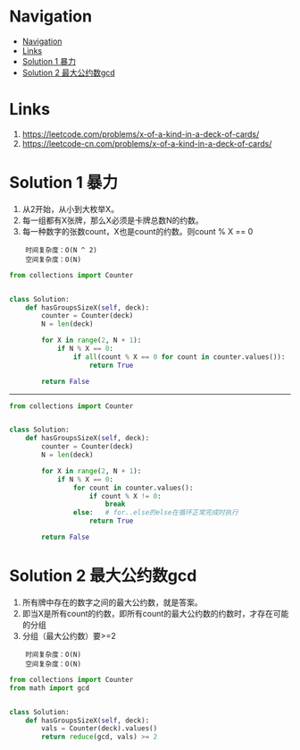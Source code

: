 # Navigation
- [Navigation](#navigation)
- [Links](#links)
- [Solution 1 暴力](#solution-1-%e6%9a%b4%e5%8a%9b)
- [Solution 2 最大公约数gcd](#solution-2-%e6%9c%80%e5%a4%a7%e5%85%ac%e7%ba%a6%e6%95%b0gcd)

# Links
1. https://leetcode.com/problems/x-of-a-kind-in-a-deck-of-cards/
2. https://leetcode-cn.com/problems/x-of-a-kind-in-a-deck-of-cards/


# Solution 1 暴力
1. 从2开始，从小到大枚举X。
2. 每一组都有X张牌，那么X必须是卡牌总数N的约数。
3. 每一种数字的张数count，X也是count的约数。则count % X == 0

```
    时间复杂度：O(N ^ 2)
    空间复杂度：O(N)
```
```python
from collections import Counter


class Solution:
    def hasGroupsSizeX(self, deck):
        counter = Counter(deck)
        N = len(deck)

        for X in range(2, N + 1):
            if N % X == 0:
                if all(count % X == 0 for count in counter.values()):
                    return True

        return False
```
---
```python
from collections import Counter


class Solution:
    def hasGroupsSizeX(self, deck):
        counter = Counter(deck)
        N = len(deck)

        for X in range(2, N + 1):
            if N % X == 0:
                for count in counter.values():
                    if count % X != 0:
                        break
                else:   # for..else的else在循环正常完成时执行
                    return True

        return False
```


# Solution 2 最大公约数gcd
1. 所有牌中存在的数字之间的最大公约数，就是答案。
2. 即当X是所有count的约数，即所有count的最大公约数的约数时，才存在可能的分组
3. 分组（最大公约数）要>=2

```
    时间复杂度：O(N)
    空间复杂度：O(N)
```
```python
from collections import Counter
from math import gcd


class Solution:
    def hasGroupsSizeX(self, deck):
        vals = Counter(deck).values()
        return reduce(gcd, vals) >= 2
```